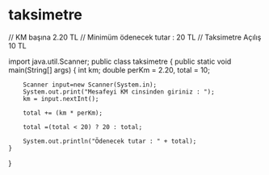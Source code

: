 # taksimetre



// KM başına 2.20 TL
// Minimüm ödenecek tutar : 20 TL
// Taksimetre Açılış 10 TL


import java.util.Scanner;
public class taksimetre {
    public static void main(String[] args) {
        int km;
        double perKm = 2.20, total = 10;

        Scanner input=new Scanner(System.in);
        System.out.print("Mesafeyi KM cinsinden giriniz : ");
        km = input.nextInt();

        total += (km * perKm);

        total =(total < 20) ? 20 : total;

        System.out.println("Ödenecek tutar : " + total);
    }
}
